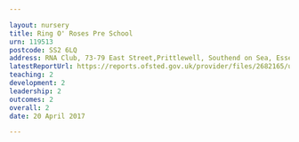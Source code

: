 ```yaml
---

layout: nursery
title: Ring O' Roses Pre School
urn: 119513
postcode: SS2 6LQ
address: RNA Club, 73-79 East Street,Prittlewell, Southend on Sea, Essex, SS2 6LQ
latestReportUrl: https://reports.ofsted.gov.uk/provider/files/2682165/urn/119513.pdf
teaching: 2
development: 2
leadership: 2
outcomes: 2
overall: 2
date: 20 April 2017

---
```

